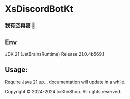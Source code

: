 # XsDiscordBotKt

### 我有空再寫 🐳

## Env
JDK 21 (JetBrainsRuntime) Release 21.0.4b569.1

## Usage:

Require Java 21 up...
documentation will update in a while.

Copyright © 2024-2024 IceXinShou. All rights reserved.
